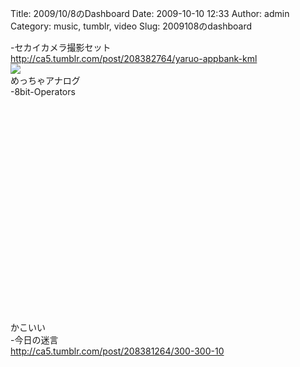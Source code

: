 Title: 2009/10/8のDashboard
Date: 2009-10-10 12:33
Author: admin
Category: music, tumblr, video
Slug: 2009108のdashboard

-セカイカメラ撮影セット  
<http://ca5.tumblr.com/post/208382764/yaruo-appbank-kml>  
![](http://4.media.tumblr.com/tumblr_kr86owJO611qz4g0po1_400.jpg)  
めっちゃアナログ  
-8bit-Operators  

<object width="425" height="344"><param name="movie" value="http://www.youtube.com/v/D09PdD4rbsk&amp;rel=0&amp;color1=0xb1b1b1&amp;color2=0xcfcfcf&amp;feature=player_embedded&amp;fs=1"></param><param name="allowFullScreen" value="true"></param><param name="allowScriptAccess" value="always"></param><embed src="http://www.youtube.com/v/D09PdD4rbsk&amp;rel=0&amp;color1=0xb1b1b1&amp;color2=0xcfcfcf&amp;feature=player_embedded&amp;fs=1" type="application/x-shockwave-flash" allowfullscreen="true" allowscriptaccess="always" width="425" height="344"></embed></object>  
かこいい  
-今日の迷言  
<http://ca5.tumblr.com/post/208381264/300-300-10>
